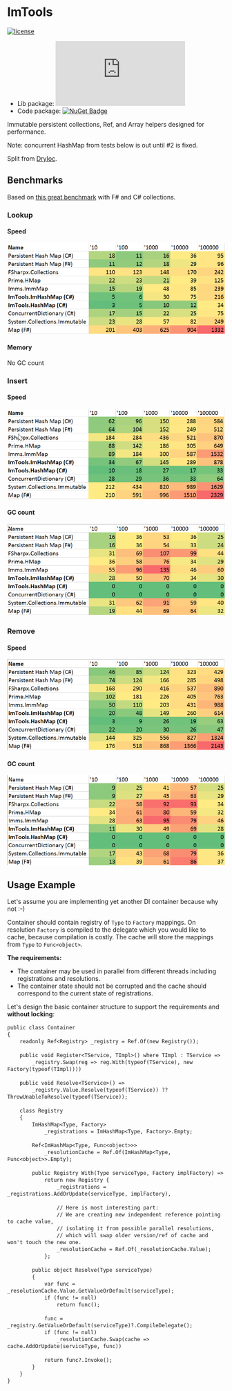 # ImTools

[![license](https://img.shields.io/github/license/dadhi/ImTools.svg)](http://opensource.org/licenses/MIT)


- Lib package: [![NuGet Badge](https://buildstats.info/nuget/ImTools.dll)](https://www.nuget.org/packages/ImTools.dll)
- Code package: [![NuGet Badge](https://buildstats.info/nuget/ImTools)](https://www.nuget.org/packages/ImTools)

Immutable persistent collections, Ref, and Array helpers designed for performance.

Note: concurrent HashMap from tests below is out until #2 is fixed.

Split from [DryIoc](https://bitbucket.org/dadhi/dryioc).


## Benchmarks

Based on [this great benchmark](https://gist.github.com/mrange/d6e7415113ebfa52ccb660f4ce534dd4) with F# and C# collections.

### Lookup

#### Speed

![Lookup Speed](BenchmarkResults/perf_Lookup.png)

#### Memory

No GC count


### Insert

#### Speed

![Insert Speed](BenchmarkResults/perf_Insert.png)

#### GC count

![GC Counts](BenchmarkResults/cc_Insert.png)


### Remove

#### Speed

![Insert Speed](BenchmarkResults/perf_Remove.png)

#### GC count

![GC Counts](BenchmarkResults/cc_Remove.png)


## Usage Example

Let's assume you are implementing yet another DI container because why not :-)

Container should contain registry of `Type` to `Factory` mappings. 
On resolution `Factory` is compiled to the delegate which you would like to cache, because compilation is costly. 
The cache will store the mappings from `Type` to `Func<object>`.

__The requirements:__

- The container may be used in parallel from different threads including registrations and resolutions. 
- The container state should not be corrupted and the cache should correspond to the current state of registrations.

Let's design the basic container structure to support the requirements and __without locking__:

    public class Container
    {
        readonly Ref<Registry> _registry = Ref.Of(new Registry());

        public void Register<TService, TImpl>() where TImpl : TService =>
            _registry.Swap(reg => reg.With(typeof(TService), new Factory(typeof(TImpl))))

        public void Resolve<TService>() =>
            _registry.Value.Resolve(typeof(TService)) ?? ThrowUnableToResolve(typeof(TService));

        class Registry 
        {
            ImHashMap<Type, Factory> 
                _registrations = ImHashMap<Type, Factory>.Empty;

            Ref<ImHashMap<Type, Func<object>>> 
                _resolutionCache = Ref.Of(ImHashMap<Type, Func<object>>.Empty);

            public Registry With(Type serviceType, Factory implFactory) =>
                return new Registry {
                    _registrations = _registrations.AddOrUpdate(serviceType, implFactory),
                    
                    // Here is most interesting part:
                    // We are creating new independent reference pointing to cache value,
                    // isolating it from possible parallel resolutions, 
                    // which will swap older version/ref of cache and won't touch the new one.
                    _resolutionCache = Ref.Of(_resolutionCache.Value);
                };

            public object Resolve(Type serviceType)
            {
                var func = _resolutionCache.Value.GetValueOrDefault(serviceType);
                if (func != null)
                    return func();

                func = _registry.GetValueOrDefault(serviceType)?.CompileDelegate();
                if (func != null) 
                    _resolutionCache.Swap(cache => cache.AddOrUpdate(serviceType, func))

                return func?.Invoke();
            }
        }
    }
